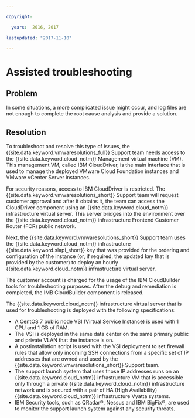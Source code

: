 ```yaml
---

copyright:

  years:  2016, 2017

lastupdated: "2017-11-10"

---
```


# Assisted troubleshooting

## Problem

In some situations, a more complicated issue might occur, and log files are not enough to complete the root cause analysis and provide a solution.

## Resolution

To troubleshoot and resolve this type of issues, the {{site.data.keyword.vmwaresolutions_full}} Support team needs access to the {{site.data.keyword.cloud_notm}} Management virtual machine (VM). This management VM, called IBM CloudDriver, is the main interface that is used to manage the deployed VMware Cloud Foundation instances and VMware vCenter Server instances.

For security reasons, access to IBM CloudDriver is restricted. The {{site.data.keyword.vmwaresolutions_short}} Support team will request customer approval and after it obtains it, the team can access the CloudDriver component using an {{site.data.keyword.cloud_notm}} infrastructure virtual server. This server bridges into the environment over the {{site.data.keyword.cloud_notm}} infrastructure Frontend Customer Router (FCR) public network.

Next, the {{site.data.keyword.vmwaresolutions_short}} Support team uses the {{site.data.keyword.cloud_notm}} infrastructure {{site.data.keyword.slapi_short}} key that was provided for the ordering and configuration of the instance (or, if required, the updated key that is provided by the customer) to deploy an hourly {{site.data.keyword.cloud_notm}} infrastructure virtual server.

The customer account is charged for the usage of the IBM CloudBuilder tools for troubleshooting purposes. After the debug and remediation is completed, the IMB CloudBuilder component is released.

The {{site.data.keyword.cloud_notm}} infrastructure virtual server that is used for troubleshooting is deployed with the following specifications:

* A CentOS 7 public node VSI (Virtual Service Instance) is used with 1 CPU and 1 GB of RAM.
* The VSI is deployed in the same data center on the same primary public and private VLAN that the instance is on.
*  A postinstallation script is used with the VSI deployment to set firewall rules that allow only incoming SSH connections from a specific set of IP addresses that are owned and used by the {{site.data.keyword.vmwaresolutions_short}} Support team.
* The support launch system that uses those IP addresses runs on an {{site.data.keyword.cloud_notm}} infrastructure VM that is accessible only through a private {{site.data.keyword.cloud_notm}} infrastructure network and is secured with a pair of HA (High Availability) {{site.data.keyword.cloud_notm}} infrastructure Vyatta systems.
* IBM Security tools, such as QRadar®, Nessus and IBM BigFix®, are used to monitor the support launch system against any security threats.
